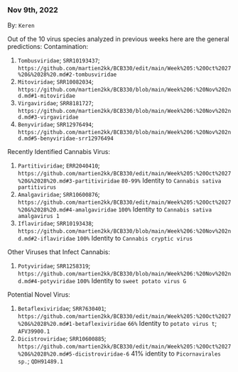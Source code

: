 ### Nov 9th, 2022
By: `Keren`

Out of the 10 virus species analyzed in previous weeks here are the general predictions:
Contamination: 
1. `Tombusviridae`; `SRR10193437`; `https://github.com/martien2kk/BCB330/edit/main/Week%205:%20Oct%2027%20&%2028%20.md#2-tombusviridae`
2. `Mitoviridae`; `SRR10082034`; `https://github.com/martien2kk/BCB330/blob/main/Week%206:%20Nov%202nd.md#1-mitoviridae`
3. `Virgaviridae`; `SRR8181727`; `https://github.com/martien2kk/BCB330/blob/main/Week%206:%20Nov%202nd.md#3-virgaviridae`
4. `Benyviridae`; `SRR12976494`; `https://github.com/martien2kk/BCB330/blob/main/Week%206:%20Nov%202nd.md#5-benyviridae-srr12976494`

Recently Identified Cannabis Virus:
1. `Partitiviridae`; `ERR2040410`; `https://github.com/martien2kk/BCB330/edit/main/Week%205:%20Oct%2027%20&%2028%20.md#3-partitiviridae`
  `80-99%` Identity to `Cannabis sativa partitivirus` 
2. `Amalgaviridae`; `SRR10600876`; `https://github.com/martien2kk/BCB330/edit/main/Week%205:%20Oct%2027%20&%2028%20.md#4-amalgaviridae`
  `100%` Identity to `Cannabis sativa amalgavirus 1`
3. `Iflaviridae`; `SRR10193438`; `https://github.com/martien2kk/BCB330/blob/main/Week%206:%20Nov%202nd.md#2-iflaviridae`
  `100%` Identity to `Cannabis cryptic virus`

Other Viruses that Infect Cannabis:
1. `Potyviridae`; `SRR1258319`; `https://github.com/martien2kk/BCB330/blob/main/Week%206:%20Nov%202nd.md#4-potyviridae`
   `100%` Identity to `sweet potato virus G`
   
Potential Novel Virus: 
1. `Betaflexiviridae`; `SRR7630401`; `https://github.com/martien2kk/BCB330/edit/main/Week%205:%20Oct%2027%20&%2028%20.md#1-betaflexiviridae`
  `66%` Identity to `potato virus t`; `AFV39900.1`
2. `Dicistroviridae`; `SRR10600885`; `https://github.com/martien2kk/BCB330/edit/main/Week%205:%20Oct%2027%20&%2028%20.md#5-dicistroviridae-6`
  41% identity to `Picornavirales sp.`; `QDH91489.1` 
